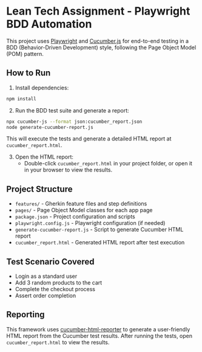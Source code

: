 
# Lean Tech Assignment - Playwright BDD Automation

This project uses [Playwright](https://playwright.dev/) and [Cucumber.js](https://cucumber.io/) for end-to-end testing in a BDD (Behavior-Driven Development) style, following the Page Object Model (POM) pattern.

## How to Run

1. Install dependencies:
  ```sh
  npm install
  ```


2. Run the BDD test suite and generate a report:
  ```sh
  npx cucumber-js --format json:cucumber_report.json
  node generate-cucumber-report.js
  ```
  This will execute the tests and generate a detailed HTML report at `cucumber_report.html`.

3. Open the HTML report:
   - Double-click `cucumber_report.html` in your project folder, or open it in your browser to view the results.

## Project Structure

- `features/` - Gherkin feature files and step definitions
- `pages/` - Page Object Model classes for each app page
- `package.json` - Project configuration and scripts
- `playwright.config.js` - Playwright configuration (if needed)
- `generate-cucumber-report.js` - Script to generate Cucumber HTML report
- `cucumber_report.html` - Generated HTML report after test execution

## Test Scenario Covered
- Login as a standard user
- Add 3 random products to the cart
- Complete the checkout process
- Assert order completion

## Reporting

This framework uses [cucumber-html-reporter](https://www.npmjs.com/package/cucumber-html-reporter) to generate a user-friendly HTML report from the Cucumber test results. After running the tests, open `cucumber_report.html` to view the results.

